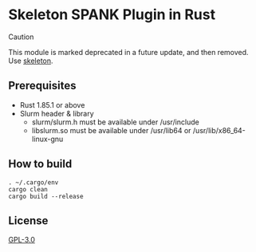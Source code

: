 # Skeleton SPANK Plugin in Rust

> [!CAUTION]
> This module is marked deprecated in a future update, and then removed. Use [skeleton](../skeleton).

## Prerequisites

* Rust 1.85.1 or above
* Slurm header & library
  * slurm/slurm.h must be available under /usr/include
  * libslurm.so must be available under /usr/lib64 or /usr/lib/x86_64-linux-gnu

## How to build

```shell-session
. ~/.cargo/env
cargo clean
cargo build --release
```

## License

[GPL-3.0](https://github.com/qiskit-community/spank-plugins/blob/main/LICENSE)
